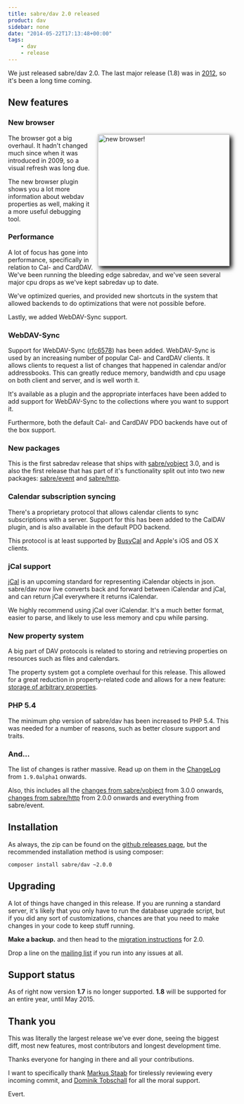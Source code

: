 ```yaml
---
title: sabre/dav 2.0 released
product: dav
sidebar: none
date: "2014-05-22T17:13:48+00:00"
tags:
    - dav
    - release
---
```


We just released sabre/dav 2.0. The last major release (1.8) was in [2012][1],
so it's been a long time coming.

New features
------------

### New browser

<a href="/img/posts/new-browser.png" style="float: right; padding-left: 10px;">
    <img src="/img/posts/new-browser.png" alt="new browser!" class="zoomAbleImage" width="300px" style="box-shadow: 5px 5px 10px #000"/>
</a>

The browser got a big overhaul. It hadn't changed much since when it was
introduced in 2009, so a visual refresh was long due.

The new browser plugin shows you a lot more information about webdav
properties as well, making it a more useful debugging tool.

### Performance

A lot of focus has gone into performance, specifically in relation to Cal- and
CardDAV. We've been running the bleeding edge sabredav, and we've seen several
major cpu drops as we've kept sabredav up to date.

We've optimized queries, and provided new shortcuts in the system that allowed
backends to do optimizations that were not possible before.

Lastly, we added WebDAV-Sync support.

### WebDAV-Sync

Support for WebDAV-Sync ([rfc6578][2]) has been added. WebDAV-Sync is used by
an increasing number of popular Cal- and CardDAV clients. It allows clients to
request a list of changes that happened in calendar and/or addressbooks. This
can greatly reduce memory, bandwidth and cpu usage on both client and server,
and is well worth it.

It's available as a plugin and the appropriate interfaces have been added to
add support for WebDAV-Sync to the collections where you want to support it.

Furthermore, both the default Cal- and CardDAV PDO backends have out of the
box support.


### New packages

This is the first sabredav release that ships with [sabre/vobject][3] 3.0, and
is also the first release that has part of it's functionality split out into
two new packages: [sabre/event][4] and [sabre/http][5].


### Calendar subscription syncing

There's a proprietary protocol that allows calendar clients to sync
subscriptions with a server. Support for this has been added to the CalDAV
plugin, and is also available in the default PDO backend.

This protocol is at least supported by [BusyCal][6] and Apple's iOS and OS X
clients.


### jCal support

[jCal][7] is an upcoming standard for representing iCalendar objects in json.
sabre/dav now live converts back and forward between iCalendar and jCal, and
can return jCal everywhere it returns iCalendar.

We highly recommend using jCal over iCalendar. It's a much better format,
easier to parse, and likely to use less memory and cpu while parsing.


### New property system

A big part of DAV protocols is related to storing and retrieving properties
on resources such as files and calendars.

The property system got a complete overhaul for this release. This allowed
for a great reduction in property-related code and allows for a new feature:
[storage of arbitrary properties][8].


### PHP 5.4

The minimum php version of sabre/dav has been increased to PHP 5.4. This was
needed for a number of reasons, such as better closure support and traits.

### And...

The list of changes is rather massive. Read up on them in the [ChangeLog][10]
from `1.9.0alpha1` onwards.

Also, this includes all the [changes from sabre/vobject][11] from 3.0.0 onwards,
[changes from sabre/http][12] from 2.0.0 onwards and everything from
sabre/event.


Installation
------------

As always, the zip can be found on the [github releases page][15], but the
recommended installation method is using composer:

    composer install sabre/dav ~2.0.0


Upgrading
---------

A lot of things have changed in this release. If you are running a standard
server, it's likely that you only have to run the database upgrade script,
but if you did any sort of customizations, chances are that you need to make
changes in your code to keep stuff running.

**Make a backup.** and then head to the [migration instructions][9] for 2.0.

Drop a line on the [mailing list][14] if you run into any issues at all.


Support status
--------------

As of right now version **1.7** is no longer supported. **1.8** will be
supported for an entire year, until May 2015.


Thank you
---------

This was literally the largest release we've ever done, seeing the biggest
diff, most new features, most contributors and longest development time.

Thanks everyone for hanging in there and all your contributions.

I want to specifically thank [Markus Staab][13] for tirelessly reviewing every
incoming commit, and [Dominik Tobschall][14] for all the moral support.

Evert.

[1]: http://evertpot.com/sabredav-18-released-with-namespaces/
[2]: http://tools.ietf.org/html/rfc6578
[3]: /vobject
[4]: /event
[5]: /http
[6]: http://www.busymac.com/busycal/
[7]: http://tools.ietf.org/html/draft-ietf-jcardcal-jcal-10
[8]: /dav/properties
[9]: /dav/upgrade/1.8-to-2.0/
[10]: https://github.com/fruux/sabre-dav/blob/master/ChangeLog.md
[11]: https://github.com/fruux/sabre-vobject/blob/master/ChangeLog.md
[12]: https://github.com/fruux/sabre-http/blob/master/ChangeLog
[13]: https://github.com/staabm
[14]: http://groups.google.com/group/sabredav-discuss
[15]: https://github.com/fruux/sabre-dav/releases/
